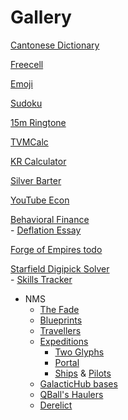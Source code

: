# Gallery

[Cantonese Dictionary](https://shirha.github.io/cantonese/)

[Freecell](http://shirha.github.io/freecell)

[Emoji](https://shirha.github.io/emoji/)

[Sudoku](https://shirha.github.io/sudoku/)

[15m Ringtone](https://shirha.github.io/ringtone/)

[TVMCalc](https://shirha.github.io/tvmcalc/)

[KR Calculator](https://shirha.github.io/krcalc/)

[Silver Barter](https://shirha.github.io/barter/)

[YouTube Econ](https://shirha.github.io/economy/)<br>

[Behavioral Finance](https://shirha.github.io/behavioral-finance/content/Genre_behavioralfinance.html)<br>
    - [Deflation Essay](https://shirha.github.io/behavioral-finance/deflation_essay.html)

[Forge of Empires todo](https://shirha.github.io/foe-todo/)

[Starfield Digipick Solver](https://shirha.github.io/digipick/)<br>
    - [Skills Tracker](https://shirha.github.io/digipick/skills.html)
    
* NMS
    - [The Fade](https://shirha.github.io/fade/)
    - [Blueprints](https://shirha.github.io/blueprints/)
    - [Travellers](https://shirha.github.io/travellers)
    - [Expeditions](https://shirha.github.io/expedition/)
      - [Two Glyphs](https://shirha.github.io/expedition/Two%20Glyphs.html)
      - [Portal](https://shirha.github.io/expedition/portal.html)
      - [Ships](https://shirha.github.io/expedition/Ships_and_Pilots2.html) & [Pilots](https://shirha.github.io/expedition/Ships_and_Pilots1.png)
    - [GalacticHub bases](https://shirha.github.io/ghbases/)
    - [QBall's Haulers](https://shirha.github.io/haulers/)
    - [Derelict](http://192.168.0.10:5000)
 


<!--
[Amenni-Akr // Tasburyd W46](https://shirha.github.io/expedition/slideshow1.html?index=26)
- [Bitcoin Value Proposition](https://shirha.github.io/economy/bitcoin_value_proposition.png)
[Doom](https://drive.google.com/open?id=15tkgXE1KFRBEXvJIuYmsN-htulK4ZceT)
[2 Glyph Travellers](https://nomanssky.fandom.com/wiki/2_Glyph_Travellers)
[Derelict](https://shirha.github.io/derelict)
[The Rapture Question](https://shirha.github.io/The-Rapture-Question/)
[Apostles](https://bl.ocks.org/shirha/raw/272818e67d0b952bc5188731c11c0c53/)
[Apocrypha](https://bl.ocks.org/shirha/raw/972a54b89c7dcbfe053eff385ab3dcd7/)
[Derelict](https://bl.ocks.org/shirha/raw/dab64a35b092bee024462257100f5fc2/)
[VPWCalc](https://bl.ocks.org/shirha/raw/a5b36440d91d35ec4f4afb423ce9b4ca/)
[KR Calculator](https://bl.ocks.org/shirha/raw/da239b2c87d0b0196a1491563eebed54/)
[Sudoku](https://bl.ocks.org/shirha/raw/f7299bf9862dd7f8c1c3b30d909ab5ff/)
[TVMCalc](https://bl.ocks.org/shirha/raw/79a30ac4a4691286b03e1abf393d3ad9/)
[15m Ringtone](https://bl.ocks.org/shirha/raw/1b5b145ed30e68aa7c6ee1039133a3ab/)
[Silver Barter](https://bl.ocks.org/shirha/raw/599eb864ae1703b6b0ad0cd21ecc19c6/)
[Cantonese Dictionary](https://bl.ocks.org/shirha/raw/ac03b7bdb80204080320763367014d98/)
[Blueprints](https://bl.ocks.org/shirha/raw/87d7efae3cb0aaaba0a61b72773f82cb/)
[Void](https://bl.ocks.org/shirha/raw/4abce9522fd08b6f99a23f808e396d80/)
[GHub bases](https://bl.ocks.org/shirha/raw/44461905ea26e4a3ce0f8b33bd76fe17/)
[Emoji](https://bl.ocks.org/shirha/raw/8ecae0af3666d30a7210fb1b6e7d1df7/)
[Fallout 4 Worksheet](https://bl.ocks.org/shirha/raw/e53bf7f5821ed15ac469bbabafd1060e)
[Diet](https://bl.ocks.org/shirha/raw/bf808f78666e33e8612666075e3877ed/)
[Covers](https://bl.ocks.org/shirha/raw/e92996647c2f2029078c734efd51bd39/)
[Multibooks](https://bl.ocks.org/shirha/raw/f75cd69b13b83d12acc0e7a4d576dbb8/)
[New Releases](https://bl.ocks.org/shirha/raw/bb6c0e5046f8529c4ea1598be961ea11/)
[Deep Nutrition-5](https://bl.ocks.org/shirha/raw/0f590c7351d4194b7c0facd04d914ba4/)
[Codes of Longevity-11](https://bl.ocks.org/shirha/raw/0bde297ce8d5f5d2755e9e48c7ebbbc4/)
[NMS Anomaly](https://bl.ocks.org/shirha/raw/f59a0d1fc170efb208251831e34dc8cd/)
[NMS Expeditions](https://bl.ocks.org/shirha/raw/e8caf3d1bad34e86ad36c2f85508b19a/)
[Macroeconomics & Geopolitics](https://bl.ocks.org/shirha/raw/9f6aa8c217c826a899f8956cf144a12b/)
-->
